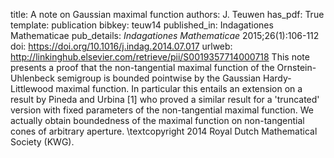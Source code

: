 title: A note on Gaussian maximal function
authors: J. Teuwen
has_pdf: True
template: publication
bibkey: teuw14
published_in: Indagationes Mathematicae
pub_details: <i>Indagationes Mathematicae</i> 2015;26(1):106-112
doi: https://doi.org/10.1016/j.indag.2014.07.017
urlweb: http://linkinghub.elsevier.com/retrieve/pii/S0019357714000718
This note presents a proof that the non-tangential maximal function of the Ornstein-Uhlenbeck semigroup is bounded pointwise by the Gaussian Hardy-Littlewood maximal function. In particular this entails an extension on a result by Pineda and Urbina [1] who proved a similar result for a 'truncated' version with fixed parameters of the non-tangential maximal function. We actually obtain boundedness of the maximal function on non-tangential cones of arbitrary aperture. \textcopyright 2014 Royal Dutch Mathematical Society (KWG).

